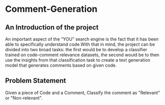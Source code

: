 # Comment-Generation
## An Introduction of the project
An important aspect of the “YOU” search engine is the fact that it has been able to specifically
understand code.With that in mind, the project can be divided into two broad tasks: the first
would be to develop a classifier trained on code-comment relevance datasets, the second
would be to then use the insights from that classification task to create a text generation model
that generates comments based on given code.

## Problem Statement
Given a piece of Code and a Comment, Classify the comment as "Relevant" or "Non-relevant".
